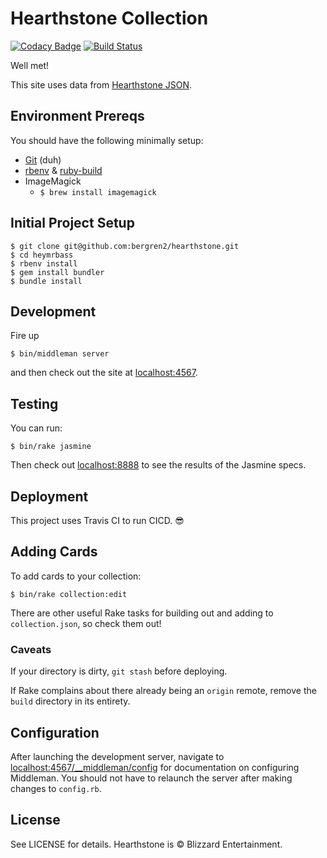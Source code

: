 # Hearthstone Collection

[![Codacy Badge](https://api.codacy.com/project/badge/Grade/1f98091993064511885c2661638e8114)](https://www.codacy.com/app/ceruleanlabs/hearthstone?utm_source=github.com&utm_medium=referral&utm_content=bergren2/hearthstone&utm_campaign=badger)
[![Build Status](https://travis-ci.org/bergren2/hearthstone.svg?branch=master)](https://travis-ci.org/bergren2/hearthstone)

Well met!

This site uses data from [Hearthstone JSON](http://hearthstonejson.com).

## Environment Prereqs

You should have the following minimally setup:

- [Git](https://help.github.com/articles/set-up-git) (duh)
- [rbenv](https://github.com/sstephenson/rbenv)
& [ruby-build](https://github.com/sstephenson/ruby-build)
- ImageMagick
  - `$ brew install imagemagick`

## Initial Project Setup

    $ git clone git@github.com:bergren2/hearthstone.git
    $ cd heymrbass
    $ rbenv install
    $ gem install bundler
    $ bundle install

## Development

Fire up

    $ bin/middleman server

and then check out the site at [localhost:4567](http://localhost:4567).

## Testing

You can run:

    $ bin/rake jasmine

Then check out [localhost:8888](http://localhost:8888) to see the results of the
Jasmine specs.

## Deployment

This project uses Travis CI to run CICD. :sunglasses:

## Adding Cards

To add cards to your collection:

    $ bin/rake collection:edit

There are other useful Rake tasks for building out and adding to
`collection.json`, so check them out!

### Caveats

If your directory is dirty, `git stash` before deploying.

If Rake complains about there already being an `origin` remote, remove the `build`
directory in its entirety.

## Configuration

After launching the development server, navigate to
[localhost:4567/__middleman/config](http://localhost:4567/__middleman/config)
for documentation on configuring Middleman. You should not have to relaunch the
server after making changes to `config.rb`.

## License

See LICENSE for details. Hearthstone is &copy; Blizzard Entertainment.
